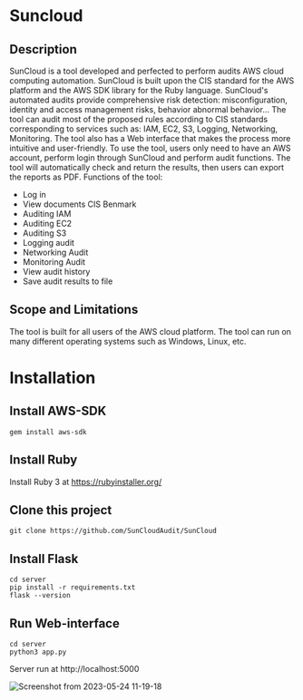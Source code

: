 # Suncloud
## Description
SunCloud is a tool developed and perfected to perform audits
AWS cloud computing automation. SunCloud is built upon the CIS standard for the AWS platform and the AWS SDK library for the Ruby language. SunCloud's automated audits provide comprehensive risk detection: misconfiguration, identity and access management risks, behavior
abnormal behavior… The tool can audit most of the proposed rules according to CIS standards corresponding to services such as: IAM, EC2, S3, Logging, Networking, Monitoring. The tool also has a Web interface that makes the process more intuitive and user-friendly. To use the tool, users only need to have an AWS account, perform login through SunCloud and perform audit functions. The tool will automatically check and return the results, then users can export the reports as PDF.
Functions of the tool:
- Log in
- View documents CIS Benmark
- Auditing IAM
- Auditing EC2
- Auditing S3
- Logging audit
- Networking Audit
- Monitoring Audit
- View audit history
- Save audit results to file
## Scope and Limitations
The tool is built for all users of the AWS cloud platform. The tool can run on many different operating systems such as Windows, Linux, etc.
# Installation
## Install AWS-SDK
```
gem install aws-sdk
```

## Install Ruby
Install Ruby 3 at  https://rubyinstaller.org/
## Clone this project
```
git clone https://github.com/SunCloudAudit/SunCloud
```
## Install Flask
```
cd server
pip install -r requirements.txt
flask --version
```
## Run Web-interface
```
cd server
python3 app.py
```
Server run at http://localhost:5000

![Screenshot from 2023-05-24 11-19-18](https://github.com/SunCloudAudit/SunCloud/assets/69457314/65f36d5c-5756-4533-a2ad-456f24199663)




